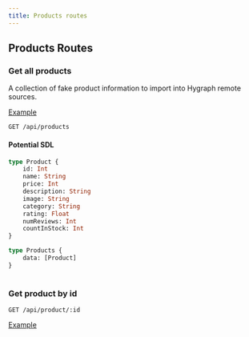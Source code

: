 ```yaml
---
title: Products routes
---
```



## Products Routes

### Get all products
A collection of fake product information to import into Hygraph remote sources.

[Example](/api/products)

```http
GET /api/products
```

#### Potential SDL

```graphql
type Product {
    id: Int
    name: String
    price: Int
    description: String
    image: String
    category: String
    rating: Float
    numReviews: Int
    countInStock: Int
}

type Products {
    data: [Product]
}
          
```

### Get product by id

```http
GET /api/product/:id
```
[Example](/api/product/1)

